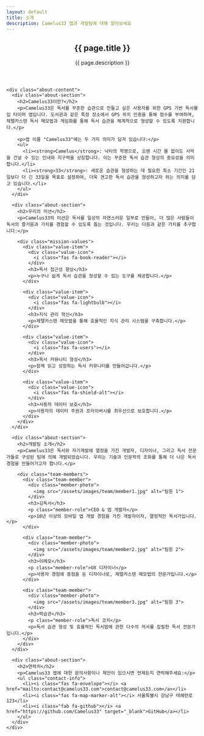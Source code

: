```yaml
---
layout: default
title: 소개
description: Camelus33 앱과 개발팀에 대해 알아보세요
---
```


<section class="about-page">
  <div class="container">
    <header class="page-header">
      <h1 class="page-title">{{ page.title }}</h1>
      <p class="page-description">{{ page.description }}</p>
    </header>
    
    <div class="about-content">
      <div class="about-section">
        <h2>Camelus33이란?</h2>
        <p>Camelus33은 독서를 꾸준한 습관으로 만들고 싶은 사용자를 위한 GPS 기반 독서몰입 타이머 앱입니다. 도서관과 같은 특정 장소에서 GPS 위치 인증을 통해 점수를 부여하며, 제텔카스텐 독서 메모법과 게임화를 통해 독서 습관을 체계적으로 형성할 수 있도록 지원합니다.</p>
        
        <p>앱 이름 "Camelus33"에는 두 가지 의미가 담겨 있습니다:</p>
        <ul>
          <li><strong>Camelus</strong>: 낙타의 학명으로, 오랜 시간 물 없이도 사막을 건널 수 있는 인내와 지구력을 상징합니다. 이는 꾸준한 독서 습관 형성의 중요성을 의미합니다.</li>
          <li><strong>33</strong>: 새로운 습관을 형성하는 데 필요한 최소 기간인 21일보다 더 긴 33일을 목표로 설정하여, 더욱 견고한 독서 습관을 형성하고자 하는 의지를 담고 있습니다.</li>
        </ul>
      </div>
      
      <div class="about-section">
        <h2>우리의 미션</h2>
        <p>Camelus33의 미션은 독서를 일상의 자연스러운 일부로 만들어, 더 많은 사람들이 독서의 즐거움과 가치를 경험할 수 있도록 돕는 것입니다. 우리는 다음과 같은 가치를 추구합니다:</p>
        
        <div class="mission-values">
          <div class="value-item">
            <div class="value-icon">
              <i class="fas fa-book-reader"></i>
            </div>
            <h3>독서 접근성 향상</h3>
            <p>누구나 쉽게 독서 습관을 형성할 수 있는 도구를 제공합니다.</p>
          </div>
          
          <div class="value-item">
            <div class="value-icon">
              <i class="fas fa-lightbulb"></i>
            </div>
            <h3>지식 관리 혁신</h3>
            <p>제텔카스텐 메모법을 통해 효율적인 지식 관리 시스템을 구축합니다.</p>
          </div>
          
          <div class="value-item">
            <div class="value-icon">
              <i class="fas fa-users"></i>
            </div>
            <h3>독서 커뮤니티 형성</h3>
            <p>함께 읽고 성장하는 독서 커뮤니티를 만들어갑니다.</p>
          </div>
          
          <div class="value-item">
            <div class="value-icon">
              <i class="fas fa-shield-alt"></i>
            </div>
            <h3>사용자 데이터 보호</h3>
            <p>사용자의 데이터 주권과 프라이버시를 최우선으로 보호합니다.</p>
          </div>
        </div>
      </div>
      
      <div class="about-section">
        <h2>개발팀 소개</h2>
        <p>Camelus33은 독서와 자기계발에 열정을 가진 개발자, 디자이너, 그리고 독서 전문가들로 구성된 팀에 의해 개발되었습니다. 우리는 기술과 인문학의 조화를 통해 더 나은 독서 경험을 만들어가고자 합니다.</p>
        
        <div class="team-members">
          <div class="team-member">
            <div class="member-photo">
              <img src="/assets/images/team/member1.jpg" alt="팀원 1">
            </div>
            <h3>김독서</h3>
            <p class="member-role">CEO & 앱 개발자</p>
            <p>10년 이상의 모바일 앱 개발 경험을 가진 개발자이자, 열정적인 독서가입니다.</p>
          </div>
          
          <div class="team-member">
            <div class="member-photo">
              <img src="/assets/images/team/member2.jpg" alt="팀원 2">
            </div>
            <h3>이메모</h3>
            <p class="member-role">UX 디자이너</p>
            <p>사용자 경험에 중점을 둔 디자이너로, 제텔카스텐 메모법의 전문가입니다.</p>
          </div>
          
          <div class="team-member">
            <div class="member-photo">
              <img src="/assets/images/team/member3.jpg" alt="팀원 3">
            </div>
            <h3>박습관</h3>
            <p class="member-role">독서 코치</p>
            <p>독서 습관 형성 및 효율적인 독서법에 관한 다수의 저서를 집필한 독서 전문가입니다.</p>
          </div>
        </div>
      </div>
      
      <div class="about-section">
        <h2>연락처</h2>
        <p>Camelus33 앱에 대한 문의사항이나 제안이 있으시면 언제든지 연락해주세요:</p>
        <ul class="contact-info">
          <li><i class="fas fa-envelope"></i> <a href="mailto:contact@camelus33.com">contact@camelus33.com</a></li>
          <li><i class="fas fa-map-marker-alt"></i> 서울특별시 강남구 테헤란로 123</li>
          <li><i class="fab fa-github"></i> <a href="https://github.com/Camelus33" target="_blank">GitHub</a></li>
        </ul>
      </div>
    </div>
  </div>
</section> 